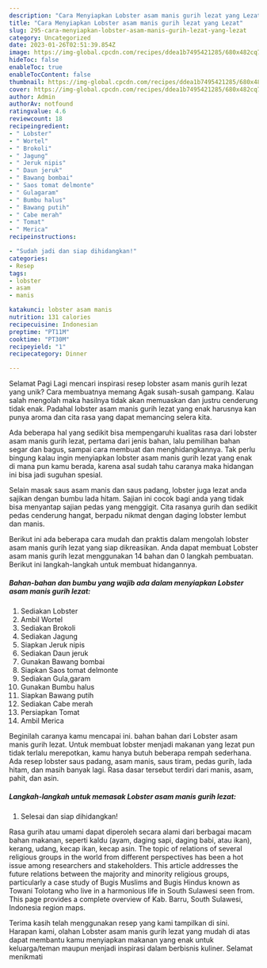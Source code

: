 ```yaml
---
description: "Cara Menyiapkan Lobster asam manis gurih lezat yang Lezat"
title: "Cara Menyiapkan Lobster asam manis gurih lezat yang Lezat"
slug: 295-cara-menyiapkan-lobster-asam-manis-gurih-lezat-yang-lezat
category: Uncategorized
date: 2023-01-26T02:51:39.854Z
image: https://img-global.cpcdn.com/recipes/ddea1b7495421285/680x482cq70/lobster-asam-manis-gurih-lezat-foto-resep-utama.jpg
hideToc: false
enableToc: true
enableTocContent: false
thumbnail: https://img-global.cpcdn.com/recipes/ddea1b7495421285/680x482cq70/lobster-asam-manis-gurih-lezat-foto-resep-utama.jpg
cover: https://img-global.cpcdn.com/recipes/ddea1b7495421285/680x482cq70/lobster-asam-manis-gurih-lezat-foto-resep-utama.jpg
author: Admin
authorAv: notfound
ratingvalue: 4.6
reviewcount: 18
recipeingredient:
- " Lobster"
- " Wortel"
- " Brokoli"
- " Jagung"
- " Jeruk nipis"
- " Daun jeruk"
- " Bawang bombai"
- " Saos tomat delmonte"
- " Gulagaram"
- " Bumbu halus"
- " Bawang putih"
- " Cabe merah"
- " Tomat"
- " Merica"
recipeinstructions:

- "Sudah jadi dan siap dihidangkan!"
categories:
- Resep
tags:
- lobster
- asam
- manis

katakunci: lobster asam manis 
nutrition: 131 calories
recipecuisine: Indonesian
preptime: "PT11M"
cooktime: "PT30M"
recipeyield: "1"
recipecategory: Dinner

---
```



Selamat Pagi Lagi mencari inspirasi resep lobster asam manis gurih lezat yang unik? Cara membuatnya memang Agak susah-susah gampang. Kalau salah mengolah maka hasilnya tidak akan memuaskan dan justru cenderung tidak enak. Padahal lobster asam manis gurih lezat yang enak harusnya kan punya aroma dan cita rasa yang dapat memancing selera kita.


Ada beberapa hal yang sedikit bisa mempengaruhi kualitas rasa dari lobster asam manis gurih lezat, pertama dari jenis bahan, lalu pemilihan bahan segar dan bagus, sampai cara membuat dan menghidangkannya. Tak perlu bingung kalau ingin menyiapkan lobster asam manis gurih lezat yang enak di mana pun kamu berada, karena asal sudah tahu caranya maka hidangan ini bisa jadi suguhan spesial.

Selain masak saus asam manis dan saus padang, lobster juga lezat anda sajikan dengan bumbu lada hitam. Sajian ini cocok bagi anda yang tidak bisa menyantap sajian pedas yang menggigit. Cita rasanya gurih dan sedikit pedas cenderung hangat, berpadu nikmat dengan daging lobster lembut dan manis.


Berikut ini ada beberapa cara mudah dan praktis dalam mengolah lobster asam manis gurih lezat yang siap dikreasikan. Anda dapat membuat Lobster asam manis gurih lezat menggunakan 14 bahan dan 0 langkah pembuatan. Berikut ini langkah-langkah untuk membuat hidangannya.

<!--inarticleads1-->

##### Bahan-bahan dan bumbu yang wajib ada dalam menyiapkan Lobster asam manis gurih lezat:

1. Sediakan  Lobster
1. Ambil  Wortel
1. Sediakan  Brokoli
1. Sediakan  Jagung
1. Siapkan  Jeruk nipis
1. Sediakan  Daun jeruk
1. Gunakan  Bawang bombai
1. Siapkan  Saos tomat delmonte
1. Sediakan  Gula,garam
1. Gunakan  Bumbu halus
1. Siapkan  Bawang putih
1. Sediakan  Cabe merah
1. Persiapkan  Tomat
1. Ambil  Merica


Beginilah caranya kamu mencapai ini. bahan bahan dari Lobster asam manis gurih lezat. Untuk membuat lobster menjadi makanan yang lezat pun tidak terlalu merepotkan, kamu hanya butuh beberapa rempah sederhana. Ada resep lobster saus padang, asam manis, saus tiram, pedas gurih, lada hitam, dan masih banyak lagi. Rasa dasar tersebut terdiri dari manis, asam, pahit, dan asin. 

<!--inarticleads2-->

##### Langkah-langkah untuk memasak Lobster asam manis gurih lezat:


1. Selesai dan siap dihidangkan!

Rasa gurih atau umami dapat diperoleh secara alami dari berbagai macam bahan makanan, seperti kaldu (ayam, daging sapi, daging babi, atau ikan), kerang, udang, kecap ikan, kecap asin. The topic of relations of several religious groups in the world from different perspectives has been a hot issue among researchers and stakeholders. This article addresses the future relations between the majority and minority religious groups, particularly a case study of Bugis Muslims and Bugis Hindus known as Towani Tolotang who live in a harmonious life in South Sulawesi seen from. This page provides a complete overview of Kab. Barru, South Sulawesi, Indonesia region maps. 

Terima kasih telah menggunakan resep yang kami tampilkan di sini. Harapan kami, olahan Lobster asam manis gurih lezat yang mudah di atas dapat membantu kamu menyiapkan makanan yang enak untuk keluarga/teman maupun menjadi inspirasi dalam berbisnis kuliner. Selamat menikmati
